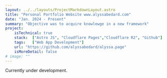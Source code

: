 ```yaml
---
layout: ../../layouts/ProjectMarkdownLayout.astro
title: "Personal Portfolio Website www.alyssabedard.com"
date: "Jan. 2024 - Present"
summary: "Objective was to acquire knowlewge in a new framework"
project:
    isTechnical: true
    stack:  ["Astro JS", "Cloudflare Pages","Cloudflare R2", "Github"]
    tags:   ["Web App Development"]
    url: "https://github.com/alyssabedard/alyssa.page"
    isMoreDetail: false
# image: ""
---
```


<p>Currently under development.</p>

